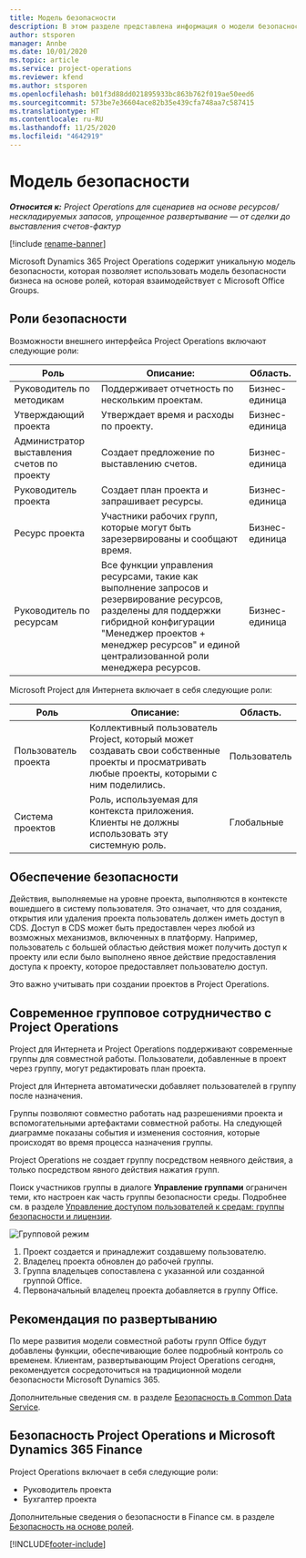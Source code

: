 ```yaml
---
title: Модель безопасности
description: В этом разделе представлена информация о модели безопасности в Dynamics 365 Project Operations.
author: stsporen
manager: Annbe
ms.date: 10/01/2020
ms.topic: article
ms.service: project-operations
ms.reviewer: kfend
ms.author: stsporen
ms.openlocfilehash: b01f3d88dd021895933bc863b762f019ae50eed6
ms.sourcegitcommit: 573be7e36604ace82b35e439cfa748aa7c587415
ms.translationtype: HT
ms.contentlocale: ru-RU
ms.lasthandoff: 11/25/2020
ms.locfileid: "4642919"
---
```

# <a name="security-model"></a>Модель безопасности

_**Относится к:** Project Operations для сценариев на основе ресурсов/нескладируемых запасов, упрощенное развертывание — от сделки до выставления счетов-фактур_

[!include [rename-banner](~/includes/cc-data-platform-banner.md)]

Microsoft Dynamics 365 Project Operations содержит уникальную модель безопасности, которая позволяет использовать модель безопасности бизнеса на основе ролей, которая взаимодействует с Microsoft Office Groups. 


## <a name="security-roles"></a>Роли безопасности
Возможности внешнего интерфейса Project Operations включают следующие роли:

| Роль                          | Описание:                                                                                                                                                                 | Область. |
|-------------------------------|-----------------------------------------------------------------------------------------------------------------------------------------------------------------------------|------|
| Руководитель по методикам              | Поддерживает отчетность по нескольким проектам.                                                                                                            | Бизнес-единица              |
| Утверждающий проекта              | Утверждает время и расходы по проекту.                                                                                                                              | Бизнес-единица |
| Администратор выставления счетов по проекту | Создает предложение по выставлению счетов.                                                                                                                                                 | Бизнес-единица |
| Руководитель проекта               | Создает план проекта и запрашивает ресурсы.                                                                                                                              | Бизнес-единица |
| Ресурс проекта              | Участники рабочих групп, которые могут быть зарезервированы и сообщают время.                                                                                                          | Бизнес-единица|
| Руководитель по ресурсам              | Все функции управления ресурсами, такие как выполнение запросов и резервирование ресурсов, разделены для поддержки гибридной конфигурации "Менеджер проектов + менеджер ресурсов" и единой централизованной роли менеджера ресурсов. | Бизнес-единица |


Microsoft Project для Интернета включает в себя следующие роли:

| Роль           | Описание:                                                                                                        | Область.  |
|----------------|--------------------------------------------------------------------------------------------------------------------|--------|
| Пользователь проекта   | Коллективный пользователь Project, который может создавать свои собственные проекты и просматривать любые проекты, которыми с ним поделились. | Пользователь   |
| Система проектов | Роль, используемая для контекста приложения. Клиенты не должны использовать эту системную роль.                                    | Глобальные |

## <a name="security-enforcement"></a>Обеспечение безопасности
Действия, выполняемые на уровне проекта, выполняются в контексте вошедшего в систему пользователя. Это означает, что для создания, открытия или удаления проекта пользователь должен иметь доступ в CDS. Доступ в CDS может быть предоставлен через любой из возможных механизмов, включенных в платформу. Например, пользователь с большей областью действия может получить доступ к проекту или если было выполнено явное действие предоставления доступа к проекту, которое предоставляет пользователю доступ.

Это важно учитывать при создании проектов в Project Operations.

## <a name="modern-group-collaboration-with-project-operations"></a>Современное групповое сотрудничество с Project Operations
Project для Интернета и Project Operations поддерживают современные группы для совместной работы. Пользователи, добавленные в проект через группу, могут редактировать план проекта.

Project для Интернета автоматически добавляет пользователей в группу после назначения.

Группы позволяют совместно работать над разрешениями проекта и вспомогательными артефактами совместной работы. На следующей диаграмме показаны события и изменения состояния, которые происходят во время процесса назначения группы.

Project Operations не создает группу посредством неявного действия, а только посредством явного действия нажатия групп.

Поиск участников группы в диалоге **Управление группами** ограничен теми, кто настроен как часть группы безопасности среды. Подробнее см. в разделе [Управление доступом пользователей к средам: группы безопасности и лицензии](https://docs.microsoft.com/power-platform/admin/control-user-access).

![Групповой режим](./media/groupsmode.png)

1. Проект создается и принадлежит создавшему пользователю.
2. Владелец проекта обновлен до рабочей группы.
3. Группа владельцев сопоставлена с указанной или созданной группой Office.
4. Первоначальный владелец проекта добавляется в группу Office.

## <a name="deployment-recommendation"></a>Рекомендация по развертыванию
По мере развития модели совместной работы групп Office будут добавлены функции, обеспечивающие более подробный контроль со временем. Клиентам, развертывающим Project Operations сегодня, рекомендуется сосредоточиться на традиционной модели безопасности Microsoft Dynamics 365.

Дополнительные сведения см. в разделе [Безопасность в Common Data Service](https://docs.microsoft.com/power-platform/admin/wp-security).

## <a name="project-operations-and-microsoft-dynamics-365-finance-security"></a>Безопасность Project Operations и Microsoft Dynamics 365 Finance
Project Operations включает в себя следующие роли:

- Руководитель проекта
- Бухгалтер проекта

Дополнительные сведения о безопасности в Finance см. в разделе [Безопасность на основе ролей](https://docs.microsoft.com/dynamics365/fin-ops-core/dev-itpro/sysadmin/role-based-security).




[!INCLUDE[footer-include](../includes/footer-banner.md)]